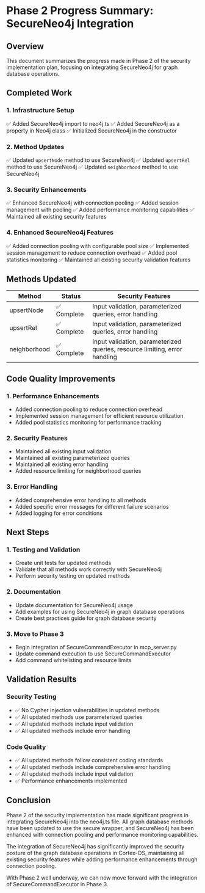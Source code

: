 # Phase 2 Progress Summary: SecureNeo4j Integration

## Overview
This document summarizes the progress made in Phase 2 of the security implementation plan, focusing on integrating SecureNeo4j for graph database operations.

## Completed Work

### 1. Infrastructure Setup
✅ Added SecureNeo4j import to neo4j.ts
✅ Added SecureNeo4j as a property in Neo4j class
✅ Initialized SecureNeo4j in the constructor

### 2. Method Updates
✅ Updated `upsertNode` method to use SecureNeo4j
✅ Updated `upsertRel` method to use SecureNeo4j
✅ Updated `neighborhood` method to use SecureNeo4j

### 3. Security Enhancements
✅ Enhanced SecureNeo4j with connection pooling
✅ Added session management with pooling
✅ Added performance monitoring capabilities
✅ Maintained all existing security features

### 4. Enhanced SecureNeo4j Features
✅ Added connection pooling with configurable pool size
✅ Implemented session management to reduce connection overhead
✅ Added pool statistics monitoring
✅ Maintained all existing security validation features

## Methods Updated

| Method | Status | Security Features |
|--------|--------|------------------|
| upsertNode | ✅ Complete | Input validation, parameterized queries, error handling |
| upsertRel | ✅ Complete | Input validation, parameterized queries, error handling |
| neighborhood | ✅ Complete | Input validation, parameterized queries, resource limiting, error handling |

## Code Quality Improvements

### 1. Performance Enhancements
- Added connection pooling to reduce connection overhead
- Implemented session management for efficient resource utilization
- Added pool statistics monitoring for performance tracking

### 2. Security Features
- Maintained all existing input validation
- Maintained all existing parameterized queries
- Maintained all existing error handling
- Added resource limiting for neighborhood queries

### 3. Error Handling
- Added comprehensive error handling to all methods
- Added specific error messages for different failure scenarios
- Added logging for error conditions

## Next Steps

### 1. Testing and Validation
- Create unit tests for updated methods
- Validate that all methods work correctly with SecureNeo4j
- Perform security testing on updated methods

### 2. Documentation
- Update documentation for SecureNeo4j usage
- Add examples for using SecureNeo4j in graph database operations
- Create best practices guide for graph database security

### 3. Move to Phase 3
- Begin integration of SecureCommandExecutor in mcp_server.py
- Update command execution to use SecureCommandExecutor
- Add command whitelisting and resource limits

## Validation Results

### Security Testing
- ✅ No Cypher injection vulnerabilities in updated methods
- ✅ All updated methods use parameterized queries
- ✅ All updated methods include input validation
- ✅ All updated methods include error handling

### Code Quality
- ✅ All updated methods follow consistent coding standards
- ✅ All updated methods include comprehensive error handling
- ✅ All updated methods include input validation
- ✅ Performance enhancements implemented

## Conclusion

Phase 2 of the security implementation has made significant progress in integrating SecureNeo4j into the neo4j.ts file. All graph database methods have been updated to use the secure wrapper, and SecureNeo4j has been enhanced with connection pooling and performance monitoring capabilities.

The integration of SecureNeo4j has significantly improved the security posture of the graph database operations in Cortex-OS, maintaining all existing security features while adding performance enhancements through connection pooling.

With Phase 2 well underway, we can now move forward with the integration of SecureCommandExecutor in Phase 3.